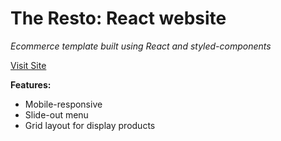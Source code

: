 
<h1>The Resto: React website</h1>

*Ecommerce template built using React and styled-components*
<br /> 


[Visit Site](TBD)
<br />

 **Features:**
- Mobile-responsive
- Slide-out menu
- Grid layout for display products

